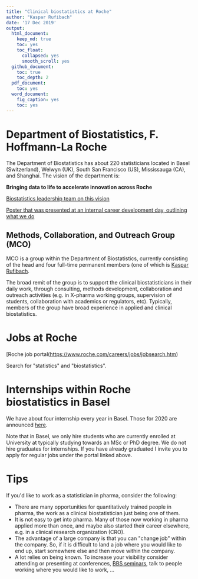 ```yaml
---
title: "Clinical biostatistics at Roche"
author: "Kaspar Rufibach"
date: '17 Dec 2019'
output:
  html_document:
    keep_md: true
    toc: yes
    toc_float:
      collapsed: yes
      smooth_scroll: yes
  github_document: 
    toc: true
    toc_depth: 2
  pdf_document:
    toc: yes
  word_document:
    fig_caption: yes
    toc: yes
---
```




# Department of Biostatistics, F. Hoffmann-La Roche

The Department of Biostatistics has about 220 statisticians located in Basel (Switzerland), Welwyn (UK), South San Francisco (US), Mississauga (CA), and Shanghai. The vision of the department is:

**Bringing data to life to accelerate innovation across Roche**

[Biostatistics leadership team on this vision](https://www.youtube.com/watch?v=KeA3e7z7E9Q&authuser=0)

[Poster that was presented at an internal career development day, outlining what we do](data/20180918_DataScienceCareerDay_Biometrics_BioStats.pptx)

## Methods, Collaboration, and Outreach Group (MCO)

MCO is a group within the Department of Biostatistics, currently consisting of the head and four full-time permanent members (one of which is [Kaspar Rufibach](http://www.kasparrufibach.ch). 

The broad remit of the group is to support the clinical biostatisticians in their daily work, through consulting, methods development, collaboration and outreach activities (e.g. in X-pharma working groups, supervision of students, collaboration with academics or regulators, etc). Typically, members of the group have broad experience in applied and clinical biostatistics. 

# Jobs at Roche

[Roche job portal(https://www.roche.com/careers/jobs/jobsearch.htm)

Search for "statistics" and "biostatistics".

# Internships within Roche biostatistics in Basel

We have about four internship every year in Basel. Those for 2020 are announced [here](https://tinyurl.com/biostats-roche-basel).

Note that in Basel, we only hire students who are currently enrolled at University at typically studying towards an MSc or PhD degree. We do not hire graduates for internships. If you have already graduated I invite you to apply for regular jobs under the portal linked above.

# Tips

If you'd like to work as a statistician in pharma, consider the following:

 + There are many opportunities for quantitatively trained people in pharma, the work as a clinical biostatistician just being one of them.
 + It is not easy to get into pharma. Many of those now working in pharma applied more than once, and maybe also started their career elsewhere, e.g. in a clinical research organization (CRO).
 + The advantage of a large company is that you can "change job" within the company. So, if it is difficult to land a job where you would like to end up, start somewhere else and then move within the company.
 + A lot relies on being known. To increase your visibility consider attending or presenting at conferences, [BBS seminars](http://bbs.ceb-institute.org/), talk to people working where you would like to work, ...

